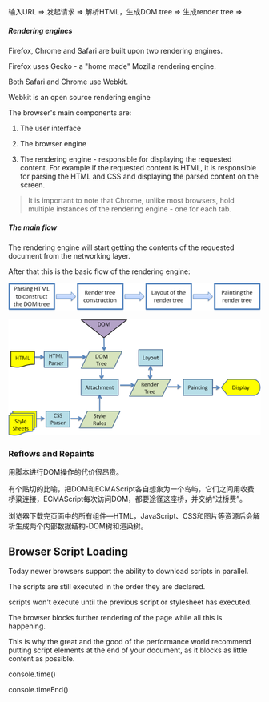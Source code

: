 输入URL => 发起请求 => 解析HTML，生成DOM tree => 生成render tree =>

##### Rendering engines

Firefox, Chrome and Safari are built upon two rendering engines.

Firefox uses Gecko - a "home made" Mozilla rendering engine.

Both Safari and Chrome use Webkit.

Webkit is an open source rendering engine

The browser's main components are:

1. The user interface

2. The browser engine

3. The rendering engine - responsible for displaying the requested content. For example if the requested content is HTML, it is responsible for parsing the HTML and CSS and displaying the parsed content on the screen.

> It is important to note that Chrome, unlike most browsers, hold multiple instances of the rendering engine - one for each tab.

##### The main flow

The rendering engine will start getting the contents of the requested document from the networking layer.

After that this is the basic flow of the rendering engine:

![](../assets/browser-flow.png)
 
![](../assets/browser-webkitflow.png)
 
### Reflows and Repaints
 
用脚本进行DOM操作的代价很昂贵。
  
有个贴切的比喻，把DOM和ECMAScript各自想象为一个岛屿，它们之间用收费桥粱连接，ECMAScript每次访问DOM，都要途径这座桥，并交纳“过桥费”。

浏览器下载完页面中的所有组件—HTML，JavaScript、CSS和图片等资源后会解析生成两个内部数据结构-DOM树和渲染树。

## Browser Script Loading

Today newer browsers support the ability to download scripts in parallel.

The scripts are still executed in the order they are declared.

scripts won't execute until the previous script or stylesheet has executed. 

The browser blocks further rendering of the page while all this is happening.

This is why the great and the good of the performance world recommend putting script elements at the end of your document, as it blocks as little content as possible.

console.time()

console.timeEnd()